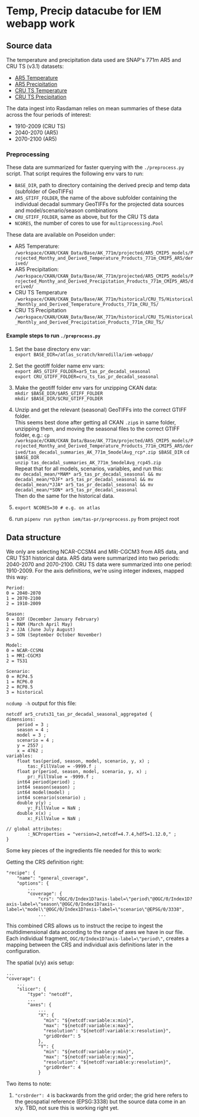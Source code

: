 # Temp, Precip datacube for IEM webapp work

## Source data

The temperature and precipitation data used are SNAP's 771m AR5 and CRU TS (v3.1) datasets:

* [AR5 Temperature](http://ckan.snap.uaf.edu/dataset/projected-monthly-and-derived-temperature-products-771m-cmip5-ar5)
* [AR5 Precipitation](http://ckan.snap.uaf.edu/dataset/projected-monthly-and-derived-temperature-products-771m-cmip5-ar5)
* [CRU TS Temperature](http://ckan.snap.uaf.edu/dataset/historical-monthly-and-derived-temperature-products-771m-cru-ts)
* [CRU TS Precipitation](http://ckan.snap.uaf.edu/dataset/historical-monthly-and-derived-precipitation-products-771m-cru-ts)

The data ingest into Rasdaman relies on mean summaries of these data across the four periods of interest:
* 1910-2009 (CRU TS)
* 2040-2070 (AR5)
* 2070-2100 (AR5)

### Preprocessing

These data are summarized for faster querying with the `./preprocess.py` script. That script requires the following env vars to run:
* `BASE_DIR`, path to directory containing the derived precip and temp data (subfolder of GeoTIFFs)
* `AR5_GTIFF_FOLDER`, the name of the above subfolder containing the individual decadal summary GeoTIFFs for the projected data sources and model/scenario/season combinations
* `CRU_GTIFF_FOLDER`, same as above, but for the CRU TS data
* `NCORES`, the number of cores to use for `multiprocessing.Pool`

These data are available on Poseidon under:
* AR5 Temperature: `/workspace/CKAN/CKAN_Data/Base/AK_771m/projected/AR5_CMIP5_models/Projected_Monthy_and_Derived_Temperature_Products_771m_CMIP5_AR5/derived/`
* AR5 Precipitation: `/workspace/CKAN/CKAN_Data/Base/AK_771m/projected/AR5_CMIP5_models/Projected_Monthy_and_Derived_Precipitation_Products_771m_CMIP5_AR5/derived/`
* CRU TS Temperature `/workspace/CKAN/CKAN_Data/Base/AK_771m/historical/CRU_TS/Historical_Monthly_and_Derived_Temperature_Products_771m_CRU_TS/`
* CRU TS Precipitation `/workspace/CKAN/CKAN_Data/Base/AK_771m/historical/CRU_TS/Historical_Monthly_and_Derived_Precipitation_Products_771m_CRU_TS/` 

#### Example steps to run `./preprocess.py`
1. Set the base directory env var:  
`export BASE_DIR=/atlas_scratch/kmredilla/iem-webapp/`   
2. Set the geotiff folder name env vars:  
`export AR5_GTIFF_FOLDER=ar5_tas_pr_decadal_seasonal`  
`export CRU_GTIFF_FOLDER=cru_ts_tas_pr_decadal_seasonal`  
3. Make the geotiff folder env vars for unzipping CKAN data:  
`mkdir $BASE_DIR/$AR5_GTIFF_FOLDER`  
`mkdir $BASE_DIR/$CRU_GTIFF_FOLDER`  
4. Unzip and get the relevant (seasonal) GeoTIFFs into the correct GTIFF folder.  
This seems best done after getting all CKAN `.zip`s in same folder, unzipping them, and moving the seasonal files to the correct GTIFF folder, e.g.:
`cp /workspace/CKAN/CKAN_Data/Base/AK_771m/projected/AR5_CMIP5_models/Projected_Monthy_and_Derived_Temperature_Products_771m_CMIP5_AR5/derived/tas_decadal_summaries_AK_771m_5modelAvg_rcp*.zip $BASE_DIR`
`cd $BASE_DIR`  
`unzip tas_decadal_summaries_AK_771m_5modelAvg_rcp45.zip`  
Repeat  that for all models, scenarios, variables, and run this:  
`mv decadal_mean/*MAM* ar5_tas_pr_decadal_seasonal && mv decadal_mean/*DJF* ar5_tas_pr_decadal_seasonal && mv decadal_mean/*JJA* ar5_tas_pr_decadal_seasonal && mv decadal_mean/*SON* ar5_tas_pr_decadal_seasonal`  
Then do the same for the historical data. 
  
5. `export NCORES=30 # e.g. on atlas`
6. run `pipenv run python iem/tas-pr/preprocess.py` from project root

## Data structure

We only are selecting NCAR-CCSM4 and MRI-CGCM3 from AR5 data, and CRU TS31 historical data.  AR5 data were summarized into two periods: 2040-2070 and 2070-2100.  CRU TS data were summarized into one period: 1910-2009.  For the axis definitions, we're using integer indexes, mapped this way:


```
Period:
0 = 2040-2070
1 = 2070-2100
2 = 1910-2009

Season:
0 = DJF (December January February)
1 = MAM (March April May)
2 = JJA (June July August)
3 = SON (September October November)

Model:
0 = NCAR-CCSM4
1 = MRI-CGCM3
2 = TS31

Scenario:
0 = RCP4.5
1 = RCP6.0
2 = RCP8.5
3 = historical
```

`ncdump -h` output for this file:

```
netcdf ar5_cruts31_tas_pr_decadal_seasonal_aggregated {
dimensions:
    period = 3 ;
    season = 4 ;
    model = 3 ;
    scenario = 4 ;
    y = 2557 ;
    x = 4762 ;
variables:
    float tas(period, season, model, scenario, y, x) ;
        tas:_FillValue = -9999.f ;
    float pr(period, season, model, scenario, y, x) ;
        pr:_FillValue = -9999.f ;
    int64 period(period) ;
    int64 season(season) ;
    int64 model(model) ;
    int64 scenario(scenario) ;
    double y(y) ;
        y:_FillValue = NaN ;
    double x(x) ;
        x:_FillValue = NaN ;

// global attributes:
        :_NCProperties = "version=2,netcdf=4.7.4,hdf5=1.12.0," ;
}
```

Some key pieces of the ingredients file needed for this to work:

Getting the CRS definition right:

```
"recipe": {
    "name": "general_coverage",
	"options": {
        ...
        "coverage": {
			"crs": "OGC/0/Index1D?axis-label=\"period\"@OGC/0/Index1D?axis-label=\"season\"@OGC/0/Index1D?axis-label=\"model\"@OGC/0/Index1D?axis-label=\"scenario\"@EPSG/0/3338",
			...
```

This combined CRS allows us to instruct the recipe to ingest the multidimensional data according to the range of axes we have in our file.  Each individual fragment, `OGC/0/Index1D?axis-label=\"period\"`, creates a mapping between the CRS and individual axis definitions later in the configuration.

The spatial (x/y) axis setup:

```
...
"coverage": {
	...
	"slicer": {
		"type": "netcdf",
		...
		"axes": {
			...
			"X": {
              "min": "${netcdf:variable:x:min}",
              "max": "${netcdf:variable:x:max}",
              "resolution": "${netcdf:variable:x:resolution}",
              "gridOrder": 5
            },
            "Y": {
              "min": "${netcdf:variable:y:min}",
              "max": "${netcdf:variable:y:max}",
              "resolution": "${netcdf:variable:y:resolution}",
              "gridOrder": 4
            }
```

Two items to note:

   1. `"crsOrder": 4` is backwards from the grid order; the grid here refers to the geospatial reference (EPSG:3338) but the source data come in an x/y.  TBD, not sure this is working right yet.
